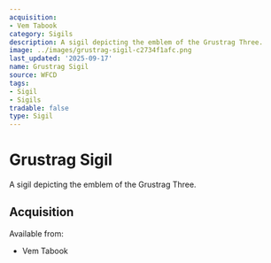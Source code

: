 ```yaml
---
acquisition:
- Vem Tabook
category: Sigils
description: A sigil depicting the emblem of the Grustrag Three.
image: ../images/grustrag-sigil-c2734f1afc.png
last_updated: '2025-09-17'
name: Grustrag Sigil
source: WFCD
tags:
- Sigil
- Sigils
tradable: false
type: Sigil
---
```


# Grustrag Sigil

A sigil depicting the emblem of the Grustrag Three.

## Acquisition

Available from:
- Vem Tabook

